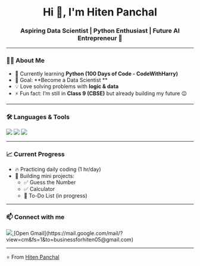 <h1 align="center">Hi 👋, I'm Hiten Panchal</h1>
<h3 align="center">Aspiring Data Scientist | Python Enthusiast | Future AI Entrepreneur 🚀</h3>

---

### 👨‍💻 About Me
- 🌱 Currently learning **Python (100 Days of Code - CodeWithHarry)**
- 🎯 Goal: **Become a Data Scientist **
- 💡 Love solving problems with **logic & data**
- ⚡ Fun fact: I’m still in **Class 9 (CBSE)** but already building my future 😉

---

### 🛠️ Languages & Tools
<p>
  <img src="https://img.shields.io/badge/Python-3776AB?style=for-the-badge&logo=python&logoColor=white"/>
  <img src="https://img.shields.io/badge/GitHub-181717?style=for-the-badge&logo=github&logoColor=white"/>
  <img src="https://img.shields.io/badge/VSCode-007ACC?style=for-the-badge&logo=visualstudiocode&logoColor=white"/>
</p>

---

### 📈 Current Progress
- 🔥 Practicing daily coding (1 hr/day)
- 📝 Building mini projects: 
  - ✅ Guess the Number
  - ✅ Calculator
  - 🔄 To-Do List (in progress)

---

### 📫 Connect with me
<p>
  <a href="https://github.com/hiten-ds" target="_blank">
    <img src="https://img.shields.io/badge/GitHub-100000?style=for-the-badge&logo=github&logoColor=white"/>
  </a>
   [Open Gmail](https://mail.google.com/mail/?view=cm&fs=1&to=businessforhiten05@gmail.com)
</p>

---

⭐ From [Hiten Panchal](https://github.com/hiten-ds)

